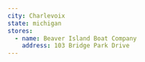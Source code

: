 ```yaml
---
city: Charlevoix
state: michigan
stores:
  - name: Beaver Island Boat Company
    address: 103 Bridge Park Drive
---
```

